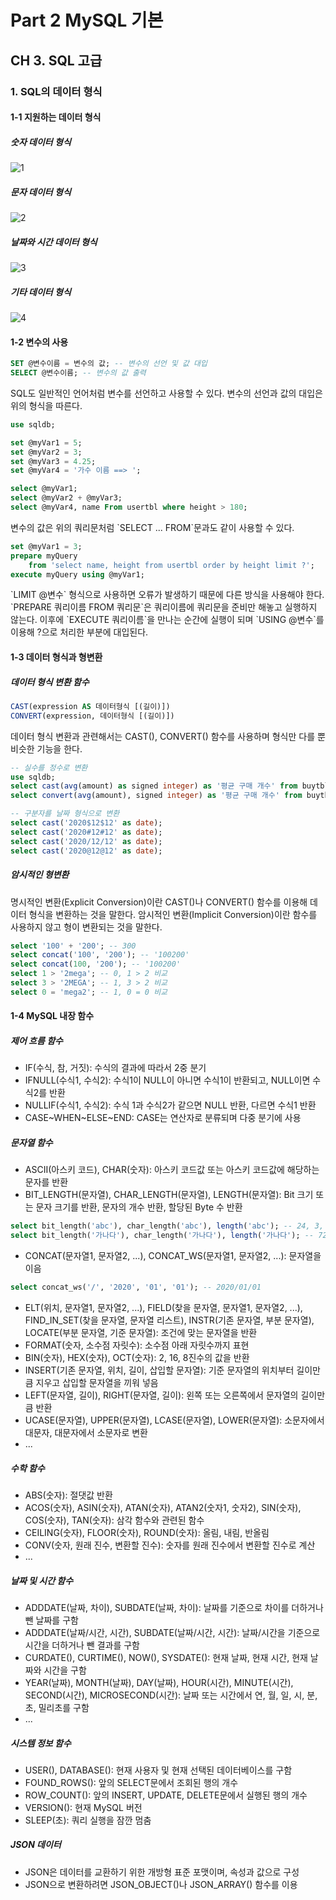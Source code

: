 # Part 2 MySQL 기본

## CH 3. SQL 고급

### 1. SQL의 데이터 형식

#### 1-1 지원하는 데이터 형식

##### 숫자 데이터 형식

![1](https://user-images.githubusercontent.com/38815618/95988311-b10e7d00-0e63-11eb-80b6-08e5814b7608.PNG)

##### 문자 데이터 형식

![2](https://user-images.githubusercontent.com/38815618/95988314-b2d84080-0e63-11eb-81cd-39f7babac8ff.PNG)

##### 날짜와 시간 데이터 형식

![3](https://user-images.githubusercontent.com/38815618/95988316-b2d84080-0e63-11eb-8709-d0931fba6df5.PNG)

##### 기타 데이터 형식

![4](https://user-images.githubusercontent.com/38815618/95988319-b370d700-0e63-11eb-9cf9-0acb2a4c154c.PNG)

#### 1-2 변수의 사용

```SQL
SET @변수이름 = 변수의 값; -- 변수의 선언 및 값 대입
SELECT @변수이름; -- 변수의 값 출력
```

<p>
    SQL도 일반적인 언어처럼 변수를 선언하고 사용할 수 있다. 변수의 선언과 값의 대입은 위의 형식을 따른다.
</p>

```SQL
use sqldb;

set @myVar1 = 5;
set @myVar2 = 3;
set @myVar3 = 4.25;
set @myVar4 = '가수 이름 ==> ';

select @myVar1;
select @myVar2 + @myVar3;
select @myVar4, name From usertbl where height > 180;
```

<p>
    변수의 값은 위의 쿼리문처럼 `SELECT ... FROM`문과도 같이 사용할 수 있다.
</p>

```SQL
set @myVar1 = 3;
prepare myQuery
    from 'select name, height from usertbl order by height limit ?';
execute myQuery using @myVar1;
```

<p>
    `LIMIT @변수` 형식으로 사용하면 오류가 발생하기 때문에 다른 방식을 사용해야 한다. `PREPARE 쿼리이름 FROM 쿼리문`은 쿼리이름에 쿼리문을 준비만 해놓고 실행하지 않는다. 이후에 `EXECUTE 쿼리이름`을 만나는 순간에 실행이 되며 `USING @변수`를 이용해 ?으로 처리한 부분에 대입된다.
</p>

#### 1-3 데이터 형식과 형변환

##### 데이터 형식 변환 함수

```SQL
CAST(expression AS 데이터형식 [(길이)])
CONVERT(expression, 데이터형식 [(길이)])
```

<p>
    데이터 형식 변환과 관련해서는 CAST(), CONVERT() 함수를 사용하며 형식만 다를 뿐 비슷한 기능을 한다.
</p>

```SQL
-- 실수를 정수로 변환
use sqldb;
select cast(avg(amount) as signed integer) as '평균 구매 개수' from buytbl;
select convert(avg(amount), signed integer) as '평균 구매 개수' from buytbl;
```

```SQL
-- 구분자를 날짜 형식으로 변환
select cast('2020$12$12' as date);
select cast('2020#12#12' as date);
select cast('2020/12/12' as date);
select cast('2020@12@12' as date);
```

##### 암시적인 형변환

<p>
    명시적인 변환(Explicit Conversion)이란 CAST()나 CONVERT() 함수를 이용해 데이터 형식을 변환하는 것을 말한다. 암시적인 변환(Implicit Conversion)이란 함수를 사용하지 않고 형이 변환되는 것을 말한다.
</p>

```SQL
select '100' + '200'; -- 300
select concat('100', '200'); -- '100200'
select concat(100, '200'); -- '100200'
select 1 > '2mega'; -- 0, 1 > 2 비교
select 3 > '2MEGA'; -- 1, 3 > 2 비교
select 0 = 'mega2'; -- 1, 0 = 0 비교
```

#### 1-4 MySQL 내장 함수

##### 제어 흐름 함수

- IF(수식, 참, 거짓): 수식의 결과에 따라서 2중 분기
- IFNULL(수식1, 수식2): 수식1이 NULL이 아니면 수식1이 반환되고, NULL이면 수식2를 반환
- NULLIF(수식1, 수식2): 수식 1과 수식2가 같으면 NULL 반환, 다르면 수식1 반환
- CASE~WHEN~ELSE~END: CASE는 연산자로 분류되며 다중 분기에 사용

##### 문자열 함수

- ASCII(아스키 코드), CHAR(숫자): 아스키 코드값 또는 아스키 코드값에 해당하는 문자를 반환
- BIT_LENGTH(문자열), CHAR_LENGTH(문자열), LENGTH(문자열): Bit 크기 또는 문자 크기를 반환, 문자의 개수 반환, 할당된 Byte 수 반환

```SQL
select bit_length('abc'), char_length('abc'), length('abc'); -- 24, 3, 3
select bit_length('가나다'), char_length('가나다'), length('가나다'); -- 72, 3, 9
```

- CONCAT(문자열1, 문자열2, ...), CONCAT_WS(문자열1, 문자열2, ...): 문자열을 이음

```SQL
select concat_ws('/', '2020', '01', '01'); -- 2020/01/01
```

- ELT(위치, 문자열1, 문자열2, ...), FIELD(찾을 문자열, 문자열1, 문자열2, ...), FIND_IN_SET(찾을 문자열, 문자열 리스트), INSTR(기존 문자열, 부분 문자열), LOCATE(부분 문자열, 기준 문자열): 조건에 맞는 문자열을 반환
- FORMAT(숫자, 소수점 자릿수): 소수점 아래 자릿수까지 표현
- BIN(숫자), HEX(숫자), OCT(숫자): 2, 16, 8진수의 값을 반환
- INSERT(기존 문자열, 위치, 길이, 삽입할 문자열): 기준 문자열의 위치부터 길이만큼 지우고 삽입할 문자열을 끼워 넣음
- LEFT(문자열, 길이), RIGHT(문자열, 길이): 왼쪽 또는 오른쪽에서 문자열의 길이만큼 반환
- UCASE(문자열), UPPER(문자열), LCASE(문자열), LOWER(문자열): 소문자에서 대문자, 대문자에서 소문자로 변환
- ...

##### 수학 함수

- ABS(숫자): 절댓값 반환
- ACOS(숫자), ASIN(숫자), ATAN(숫자), ATAN2(숫자1, 숫자2), SIN(숫자), COS(숫자), TAN(숫자): 삼각 함수와 관련된 함수
- CEILING(숫자), FLOOR(숫자), ROUND(숫자): 올림, 내림, 반올림
- CONV(숫자, 원래 진수, 변환할 진수): 숫자를 원래 진수에서 변환할 진수로 계산
- ...

##### 날짜 및 시간 함수

- ADDDATE(날짜, 차이), SUBDATE(날짜, 차이): 날짜를 기준으로 차이를 더하거나 뺀 날짜를 구함
- ADDDATE(날짜/시간, 시간), SUBDATE(날짜/시간, 시간): 날짜/시간을 기준으로 시간을 더하거나 뺀 결과를 구함
- CURDATE(), CURTIME(), NOW(), SYSDATE(): 현재 날짜, 현재 시간, 현재 날짜와 시간을 구함
- YEAR(날짜), MONTH(날짜), DAY(날짜), HOUR(시간), MINUTE(시간), SECOND(시간), MICROSECOND(시간): 날짜 또는 시간에서 연, 월, 일, 시, 분, 초, 밀리초를 구함
- ...

##### 시스템 정보 함수

- USER(), DATABASE(): 현재 사용자 및 현재 선택된 데이터베이스를 구함
- FOUND_ROWS(): 앞의 SELECT문에서 조회된 행의 개수
- ROW_COUNT(): 앞의 INSERT, UPDATE, DELETE문에서 실행된 행의 개수
- VERSION(): 현재 MySQL 버전
- SLEEP(초): 쿼리 실행을 잠깐 멈춤

##### JSON 데이터

- JSON은 데이터를 교환하기 위한 개방형 표준 포맷이며, 속성과 값으로 구성
- JSON으로 변환하려면 JSON_OBJECT()나 JSON_ARRAY() 함수를 이용
